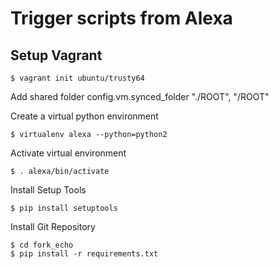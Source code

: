 # Trigger scripts from Alexa


## Setup Vagrant

    $ vagrant init ubuntu/trusty64

Add shared folder
    config.vm.synced_folder "./ROOT", "/ROOT"

Create a virtual python environment

    $ virtualenv alexa --python=python2

Activate virtual environment

    $ . alexa/bin/activate


Install Setup Tools

    $ pip install setuptools

Install Git Repository

    $ cd fork_echo
    $ pip install -r requirements.txt

